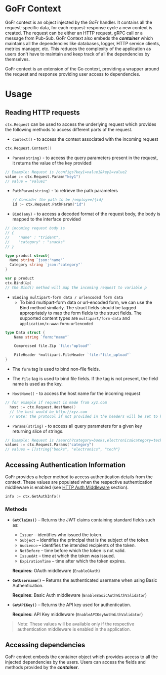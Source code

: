 # GoFr Context

GoFr context is an object injected by the GoFr handler. It contains all the request-specific data, for each
request-response cycle a new context is created. The request can be either an HTTP request, gRPC call or
a message from Pub-Sub.
GoFr Context also embeds the **_container_** which maintains all the dependencies like databases, logger, HTTP service clients,
metrics manager, etc. This reduces the complexity of the application as users don't have to maintain and keep track of
all the dependencies by themselves.

GoFr context is an extension of the Go context, providing a wrapper around the request and response providing
user access to dependencies.

# Usage

## Reading HTTP requests

`ctx.Request` can be used to access the underlying request which provides the following methods to access different
parts of the request.

- `Context()` - to access the context associated with the incoming request

```go
ctx.Request.Context()
```

- `Param(string)` - to access the query parameters present in the request, it returns the value of the key provided

```go
// Example: Request is /configs?key1=value1&key2=value2
value := ctx.Request.Param("key1")
// value = "value1"
```

- `PathParam(string)` - to retrieve the path parameters
  ```go
  // Consider the path to be /employee/{id}
  id := ctx.Request.PathParam("id")
  ```
- `Bind(any)` - to access a decoded format of the request body, the body is mapped to the interface provided

```go
// incoming request body is
// {
//    "name" : "trident",
//    "category" : "snacks"
// }

type product struct{
  Name string `json:"name"`
  Category string `json:"category"`
}

var p product
ctx.Bind(&p)
// the Bind() method will map the incoming request to variable p
```

- `Binding multipart-form data / urlencoded form data `
  - To bind multipart-form data or url-encoded form, we can use the Bind method similarly. The struct fields should be tagged appropriately
    to map the form fields to the struct fields. The supported content types are `multipart/form-data` and `application/x-www-form-urlencoded`

```go
type Data struct {
	Name string `form:"name"`

	Compressed file.Zip `file:"upload"`

	FileHeader *multipart.FileHeader `file:"file_upload"`
}
```

  - The `form` tag is used to bind non-file fields.
  - The `file` tag is used to bind file fields. If the tag is not present, the field name is used as the key.


- `HostName()` - to access the host name for the incoming request

```go
// for example if request is made from xyz.com
  host := ctx.Request.HostName()
  // the host would be http://xyz.com
  // Note: the protocol if not provided in the headers will be set to http by default
```

- `Params(string)` - to access all query parameters for a given key returning slice of strings.

```go
// Example: Request is /search?category=books,electronics&category=tech
values := ctx.Request.Params("category")
// values = []string{"books", "electronics", "tech"}
```


## Accessing Authentication Information

GoFr provides a helper method to access authentication details from the context.
These values are populated when the respective authentication middleware is enabled (see [HTTP Auth Middleware](https://github.com/gofr-dev/gofr/blob/0845d19181d2cc55e12c557fc9ad51adb4ab44fd/examples/using-http-auth-middleware/ReadMe.md) section).

```go
info := ctx.GetAuthInfo()
```

### Methods

* **`GetClaims()`** – Returns the JWT claims containing standard fields such as:

  * `Issuer` – identifies who issued the token.
  * `Subject` – identifies the principal that is the subject of the token.
  * `Audience` – identifies the intended recipients of the token.
  * `NotBefore` – time before which the token is not valid.
  * `IssuedAt` – time at which the token was issued.
  * `ExpirationTime` – time after which the token expires.

  **Requires:** OAuth middleware (`EnableOAuth`)

* **`GetUsername()`** – Returns the authenticated username when using Basic Authentication.

  **Requires:** Basic Auth middleware (`EnableBasicAuthWithValidator`)

* **`GetAPIKey()`** – Returns the API key used for authentication.

  **Requires:** API Key middleware (`EnableAPIKeyAuthWithValidator`)

> Note: These values will be available only if the respective authentication middleware is enabled in the application.


## Accessing dependencies

GoFr context embeds the container object which provides access to
all the injected dependencies by the users. Users can access the fields and methods provided
by the **_container_**.

